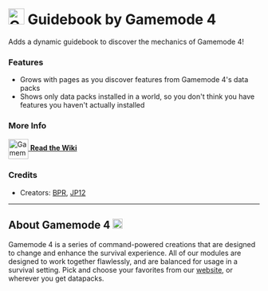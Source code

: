 # <img src="https://raw.githubusercontent.com/Gamemode4Dev/GM4_Datapacks/master/base/images/gm4_logo.png" alt="GM4 Logo" width="32" /> Guidebook by Gamemode 4<!--$pmc:delete-->

Adds a dynamic guidebook to discover the mechanics of Gamemode 4!<!--$pmc:headerSize-->

### Features
- Grows with pages as you discover features from Gamemode 4's data packs
- Shows only data packs installed in a world, so you don't think you have features you haven't actually installed

### More Info
[<img src="https://raw.githubusercontent.com/Gamemode4Dev/GM4_Datapacks/master/base/images/gm4_wiki_logo.png" alt="Gamemode 4 Wiki Logo" width="40" align="center"/> **Read the Wiki**](https://wiki.gm4.co/wiki/Guidebook)

### Credits
- Creators: [BPR](https://bsky.app/profile/bpr02.com), [JP12](https://github.com/jpeterik12)

---
## About Gamemode 4 <img src="https://raw.githubusercontent.com/Gamemode4Dev/GM4_Datapacks/master/base/images/gm4_logo.png" alt="Gamemode 4 Logo" width="20"/>
Gamemode 4 is a series of command-powered creations that are designed to change and enhance the survival experience. All of our modules are designed to work together flawlessly, and are balanced for usage in a survival setting. Pick and choose your favorites from our [website](https://gm4.co), or wherever you get datapacks.